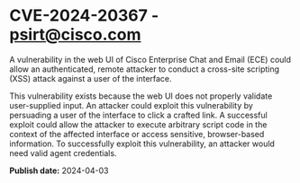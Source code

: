 # CVE-2024-20367 - psirt@cisco.com

A vulnerability in the web UI of Cisco Enterprise Chat and Email (ECE) could allow an authenticated, remote attacker to conduct a cross-site scripting (XSS) attack against a user of the interface.
 This vulnerability exists because the web UI does not properly validate user-supplied input. An attacker could exploit this vulnerability by persuading a user of the interface to click a crafted link. A successful exploit could allow the attacker to execute arbitrary script code in the context of the affected interface or access sensitive, browser-based information. To successfully exploit this vulnerability, an attacker would need valid agent credentials.

**Publish date:** 2024-04-03
